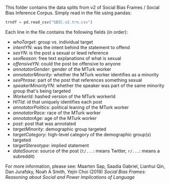 This folder contains the data splits from v2 of Social Bias Frames / Social Bias Inference Corpus.
Simply read in the file using pandas:
```python
trndf = pd.read_csv("SBIC.v2.trn.csv")
```

Each line in the file contains the following fields (in order):
- _whoTarget_: group vs. individual target
- _intentYN_: was the intent behind the statement to offend
- _sexYN_: is the post a sexual or lewd reference
- _sexReason_: free text explanations of what is sexual
- _offensiveYN_: could the post be offensive to anyone
- _annotatorGender_: gender of the MTurk worker 
- _annotatorMinority_: whether the MTurk worker identifies as a minority
- _sexPhrase_: part of the post that references something sexual
- _speakerMinorityYN_: whether the speaker was part of the same minority group that's being targeted
- _WorkerId_: hashed version of the MTurk workerId
- _HITId_: id that uniquely identifies each post
- _annotatorPolitics_: political leaning of the MTurk worker
- _annotatorRace_: race of the MTurk worker
- _annotatorAge_: age of the MTurk worker
- _post_: post that was annotated
- _targetMinority_: demographic group targeted
- _targetCategory_: high-level category of the demographic group(s) targeted
- _targetStereotype_: implied statement
- _dataSource_: source of the post (`t/...`: means Twitter, `r/...`: means a subreddit)

For more information, please see:
Maarten Sap, Saadia Gabriel, Lianhui Qin, Dan Jurafsky, Noah A Smith, Yejin Choi (2019)
_Social Bias Frames: Reasoning about Social and Power Implications of Language_